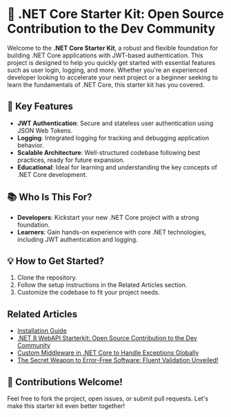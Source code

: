 # 🔐 .NET Core Starter Kit: Open Source Contribution to the Dev Community

Welcome to the **.NET Core Starter Kit**, a robust and flexible foundation for building .NET Core applications with JWT-based authentication. This project is designed to help you quickly get started with essential features such as user login, logging, and more. Whether you're an experienced developer looking to accelerate your next project or a beginner seeking to learn the fundamentals of .NET Core, this starter kit has you covered.

## 🚀 Key Features
- **JWT Authentication**: Secure and stateless user authentication using JSON Web Tokens.
- **Logging**: Integrated logging for tracking and debugging application behavior.
- **Scalable Architecture**: Well-structured codebase following best practices, ready for future expansion.
- **Educational**: Ideal for learning and understanding the key concepts of .NET Core development.

## 📚 Who Is This For?
- **Developers**: Kickstart your new .NET Core project with a strong foundation.
- **Learners**: Gain hands-on experience with core .NET technologies, including JWT authentication and logging.

## 💡 How to Get Started?
1. Clone the repository.
2. Follow the setup instructions in the Related Articles section.
3. Customize the codebase to fit your project needs.

## Related Articles

- [Installation Guide](https://medium.com/@ozkanardil/dml-starterkit-installation-guide-free-open-source-net-core-starterkit-project-6246d0337f27)
- [.NET 8 WebAPI Starterkit: Open Source Contribution to the Dev Community](https://medium.com/@ozkanardil/net-8-webapi-starterkit-open-source-contribution-to-the-dev-community-8721dd7cdce0)
- [Custom Middleware in .NET Core to Handle Exceptions Globally](https://medium.com/@ozkanardil/custom-middleware-in-net-core-to-handle-exceptions-globally-9558073d4b89)
- [The Secret Weapon to Error-Free Software: Fluent Validation Unveiled!](https://medium.com/@ozkanardil/the-secret-weapon-to-error-free-software-fluent-validation-unveiled-38f83986e400)

## 🌟 Contributions Welcome!
Feel free to fork the project, open issues, or submit pull requests. Let's make this starter kit even better together!

